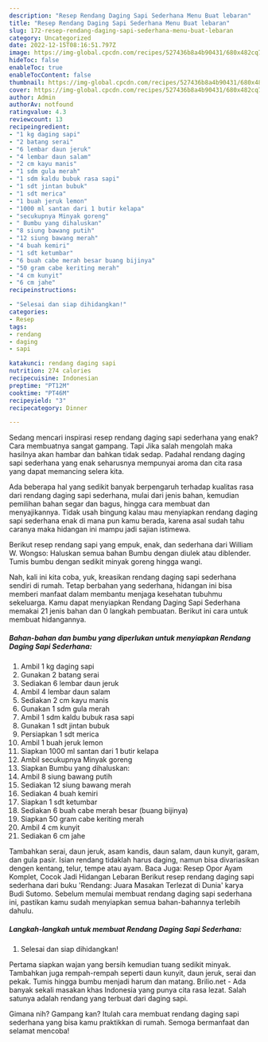 ```yaml
---
description: "Resep Rendang Daging Sapi Sederhana Menu Buat lebaran"
title: "Resep Rendang Daging Sapi Sederhana Menu Buat lebaran"
slug: 172-resep-rendang-daging-sapi-sederhana-menu-buat-lebaran
category: Uncategorized
date: 2022-12-15T08:16:51.797Z
image: https://img-global.cpcdn.com/recipes/527436b8a4b90431/680x482cq70/rendang-daging-sapi-sederhana-foto-resep-utama.jpg
hideToc: false
enableToc: true
enableTocContent: false
thumbnail: https://img-global.cpcdn.com/recipes/527436b8a4b90431/680x482cq70/rendang-daging-sapi-sederhana-foto-resep-utama.jpg
cover: https://img-global.cpcdn.com/recipes/527436b8a4b90431/680x482cq70/rendang-daging-sapi-sederhana-foto-resep-utama.jpg
author: Admin
authorAv: notfound
ratingvalue: 4.3
reviewcount: 13
recipeingredient:
- "1 kg daging sapi"
- "2 batang serai"
- "6 lembar daun jeruk"
- "4 lembar daun salam"
- "2 cm kayu manis"
- "1 sdm gula merah"
- "1 sdm kaldu bubuk rasa sapi"
- "1 sdt jintan bubuk"
- "1 sdt merica"
- "1 buah jeruk lemon"
- "1000 ml santan dari 1 butir kelapa"
- "secukupnya Minyak goreng"
- " Bumbu yang dihaluskan"
- "8 siung bawang putih"
- "12 siung bawang merah"
- "4 buah kemiri"
- "1 sdt ketumbar"
- "6 buah cabe merah besar buang bijinya"
- "50 gram cabe keriting merah"
- "4 cm kunyit"
- "6 cm jahe"
recipeinstructions:

- "Selesai dan siap dihidangkan!"
categories:
- Resep
tags:
- rendang
- daging
- sapi

katakunci: rendang daging sapi 
nutrition: 274 calories
recipecuisine: Indonesian
preptime: "PT12M"
cooktime: "PT46M"
recipeyield: "3"
recipecategory: Dinner

---
```



Sedang mencari inspirasi resep rendang daging sapi sederhana yang enak? Cara membuatnya sangat gampang. Tapi Jika salah mengolah maka hasilnya akan hambar dan bahkan tidak sedap. Padahal rendang daging sapi sederhana yang enak seharusnya mempunyai aroma dan cita rasa yang dapat memancing selera kita.


Ada beberapa hal yang sedikit banyak berpengaruh terhadap kualitas rasa dari rendang daging sapi sederhana, mulai dari jenis bahan, kemudian pemilihan bahan segar dan bagus, hingga cara membuat dan menyajikannya. Tidak usah bingung kalau mau menyiapkan rendang daging sapi sederhana enak di mana pun kamu berada, karena asal sudah tahu caranya maka hidangan ini mampu jadi sajian istimewa.

Berikut resep rendang sapi yang empuk, enak, dan sederhana dari William W. Wongso: Haluskan semua bahan Bumbu dengan diulek atau diblender. Tumis bumbu dengan sedikit minyak goreng hingga wangi.


Nah, kali ini kita coba, yuk, kreasikan rendang daging sapi sederhana sendiri di rumah. Tetap berbahan yang sederhana, hidangan ini bisa memberi manfaat dalam membantu menjaga kesehatan tubuhmu sekeluarga. Kamu dapat menyiapkan Rendang Daging Sapi Sederhana memakai 21 jenis bahan dan 0 langkah pembuatan. Berikut ini cara untuk membuat hidangannya.

<!--inarticleads1-->

##### Bahan-bahan dan bumbu yang diperlukan untuk menyiapkan Rendang Daging Sapi Sederhana:

1. Ambil 1 kg daging sapi
1. Gunakan 2 batang serai
1. Sediakan 6 lembar daun jeruk
1. Ambil 4 lembar daun salam
1. Sediakan 2 cm kayu manis
1. Gunakan 1 sdm gula merah
1. Ambil 1 sdm kaldu bubuk rasa sapi
1. Gunakan 1 sdt jintan bubuk
1. Persiapkan 1 sdt merica
1. Ambil 1 buah jeruk lemon
1. Siapkan 1000 ml santan dari 1 butir kelapa
1. Ambil secukupnya Minyak goreng
1. Siapkan  Bumbu yang dihaluskan:
1. Ambil 8 siung bawang putih
1. Sediakan 12 siung bawang merah
1. Sediakan 4 buah kemiri
1. Siapkan 1 sdt ketumbar
1. Sediakan 6 buah cabe merah besar (buang bijinya)
1. Siapkan 50 gram cabe keriting merah
1. Ambil 4 cm kunyit
1. Sediakan 6 cm jahe


Tambahkan serai, daun jeruk, asam kandis, daun salam, daun kunyit, garam, dan gula pasir. Isian rendang tidaklah harus daging, namun bisa divariasikan dengen kentang, telur, tempe atau ayam. Baca Juga: Resep Opor Ayam Komplet, Cocok Jadi Hidangan Lebaran Berikut resep rendang daging sapi sederhana dari buku &#39;Rendang: Juara Masakan Terlezat di Dunia&#39; karya Budi Sutomo. Sebelum memulai membuat rendang daging sapi sederhana ini, pastikan kamu sudah menyiapkan semua bahan-bahannya terlebih dahulu. 

<!--inarticleads2-->

##### Langkah-langkah untuk membuat Rendang Daging Sapi Sederhana:


1. Selesai dan siap dihidangkan!

Pertama siapkan wajan yang bersih kemudian tuang sedikit minyak. Tambahkan juga rempah-rempah seperti daun kunyit, daun jeruk, serai dan pekak. Tumis hingga bumbu menjadi harum dan matang. Brilio.net - Ada banyak sekali masakan khas Indonesia yang punya cita rasa lezat. Salah satunya adalah rendang yang terbuat dari daging sapi. 

Gimana nih? Gampang kan? Itulah cara membuat rendang daging sapi sederhana yang bisa kamu praktikkan di rumah. Semoga bermanfaat dan selamat mencoba!
